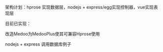 架构计划：hprose 实现数据层，nodejs + express/egg实现控制器，vue实现表现层

目前已实现：

改造Medoo为MedooPlus使其可兼容Hprose使用

nodejs + express 调用数据库例子